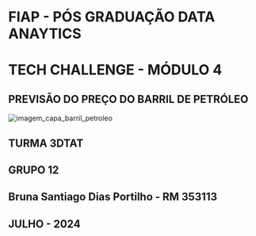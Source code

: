# FIAP - PÓS GRADUAÇÃO DATA ANAYTICS
# TECH CHALLENGE - MÓDULO 4
## PREVISÃO DO PREÇO DO BARRIL DE PETRÓLEO

![imagem_capa_barril_petroleo](https://github.com/Bruna-Portilho/TC_4---FIAP/assets/85244180/6ef8422a-b57c-4b9a-a65e-9253628cc918)

## TURMA 3DTAT

## GRUPO 12 
## Bruna Santiago Dias Portilho - RM 353113

## JULHO - 2024

